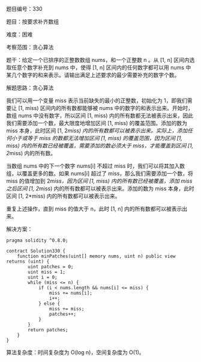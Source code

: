 题目编号：330

题目：按要求补齐数组

难度：困难

考察范围：贪心算法

题干：给定一个已排序的正整数数组 nums，和一个正整数 n 。从 [1, n] 区间内选取任意个数字补充到 nums 中，使得 [1, n] 区间内的任何数字都可以用 nums 中某几个数字的和来表示。请输出满足上述要求的最少需要补充的数字个数。

解题思路：贪心算法

我们可以用一个变量 miss 表示当前缺失的最小的正整数，初始化为 1，即我们需要让 [1, miss) 区间内的所有数都能够被 nums 中的数字的和表示出来。开始时，数组 nums 中没有数字，所以区间 [1, miss) 内的所有数都无法被表示出来，因此我们需要添加一个数，最大限度地增加区间 [1, miss) 的覆盖范围。添加的数为 miss 本身，此时区间 [1, 2*miss) 内的所有数都可以被表示出来。实际上，添加任何小于或等于 miss 的数都无法增加区间 [1, miss) 的覆盖范围，因为区间 [1, miss) 内的所有数已经被覆盖，需要添加的数必须大于 miss，才能覆盖到区间 [1, 2*miss) 内的所有数。

当数组 nums 中的下一个数字 nums[i] 不超过 miss 时，我们可以将其加入数组，以覆盖更多的数。如果 nums[i] 超过了 miss，那么我们需要添加一个数，将 miss 的值增加到 2*miss，因为区间 [1, miss) 内的所有数已经被覆盖，添加 miss 之后区间 [1, 2*miss) 内的所有数都可以被表示出来。添加的数为 miss 本身，此时区间 [1, 2*miss) 内的所有数都可以被表示出来。

重复上述操作，直到 miss 的值大于 n，此时 [1, n] 内的所有数都可以被表示出来。

解决方案：

```solidity
pragma solidity ^0.8.0;

contract Solution330 {
    function minPatches(uint[] memory nums, uint n) public view returns (uint) {
        uint patches = 0;
        uint miss = 1;
        uint i = 0;
        while (miss <= n) {
            if (i < nums.length && nums[i] <= miss) {
                miss += nums[i];
                i++;
            } else {
                miss += miss;
                patches++;
            }
        }
        return patches;
    }
}
```

算法复杂度：时间复杂度为 O(log n)，空间复杂度为 O(1)。